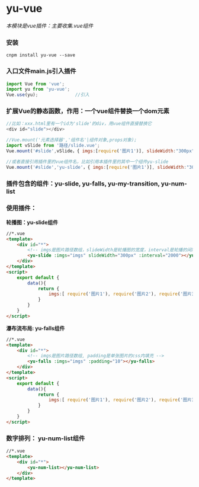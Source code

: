 # yu-vue

*本模块是vue插件：主要收集.vue组件*

### 安装
```
cnpm install yu-vue --save
```

### 入口文件main.js引入插件
```javascript
import Vue from 'vue';
import yu from 'yu-vue';   
Vue.use(yu);              //引入
```

### 扩展Vue的静态函数，作用：一个vue组件替换一个dom元素
```javascript
//比如：xxx.html里有一个id为'slide'的div，用vue组件直接替换它
<div id="slide"></div>

//Vue.mount('元素选择器','组件名'|组件对象,props对象);
import vSlide from '路径/slide.vue';
Vue.mount('#slide',vSlide，{ imgs:[require('图片1')], slideWidth:"300px",interval:2000 });

//或者直接引用插件里的vue组件名，比如引用本插件里的其中一个组件yu-slide
Vue.mount('#slide','yu-slide'，{ imgs:[require('图片1')], slideWidth:"300px",interval:2000 });
```

### 插件包含的组件：yu-slide, yu-falls, yu-my-transition, yu-num-list

### 使用插件：
**轮播图：yu-slide组件**
```html
//*.vue
<template>
    <div id="*">
        <!-- imgs是图片路径数组，slideWidth是轮播图的宽度，interval是轮播的间隔毫秒 -->
        <yu-slide :imgs="imgs" slideWidth="300px" :interval="2000"></yu-slide>
    </div>
</template>
<script>
    export default {
        data(){
            return {
                imgs:[ require('图片1'), require('图片2'), require('图片3'), …… ]
            }
        }
    }
</script>
```
**瀑布流布局: yu-falls组件**
```html
//*.vue
<template>
    <div id="*">
        <!-- imgs是图片路径数组, padding是单张图片的css内填充 -->
        <yu-falls :imgs="imgs" :padding="10"></yu-falls>
    </div>
</template>
<script>
    export default {
        data(){
            return {
                imgs:[ require('图片1'), require('图片2'), require('图片3'), …… ]
            }
        }
    }
</script>
```
### 数字排列： yu-num-list组件
```html
//*.vue
<template>
    <div id="*">
        <yu-num-list></yu-num-list>
    </div>
</template>
```